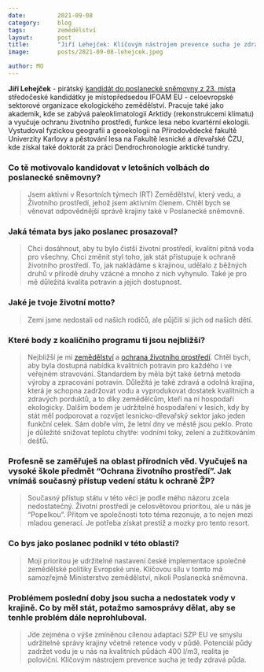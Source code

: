 ```yaml
---
date:         2021-09-08
category:     blog
tags:         zemědělství 
layout:       post
title:        "Jiří Lehejček: Klíčovým nástrojem prevence sucha je zdravá půda!"
image:        posts/2021-09-08-lehejcek.jpeg

author: MO
---  
```


**Jiří Lehejček** - pirátský [kandidát do poslanecké sněmovny z 23. místa](https://www.piratiastarostove.cz/kandidati/mgr-ing-jiri-lehejcek-phd/) středočeské kandidátky je místopředsedou IFOAM EU - celoevropské sektorové organizace ekologického zemědělství. Pracuje také jako akademik, kde se zabývá paleoklimatologií Arktidy (rekonstrukcemi klimatu) a vyučuje ochranu životního prostředí, funkce lesa nebo kvartérní ekologii. Vystudoval fyzickou geografii a geoekologii na Přírodovědecké fakultě Univerzity Karlovy a pěstování lesa na Fakultě lesnické a dřevařské ČZU, kde získal také doktorát za práci Dendrochronologie arktické tundry.

### **Co tě motivovalo kandidovat v letošních volbách do poslanecké sněmovny?**

> Jsem aktivní v Resortních týmech (RT) Zemědělství, který vedu, a Životního prostředí, jehož jsem aktivním členem. Chtěl bych se věnovat odpovědnější správě krajiny také v Poslanecké sněmovně.

### **Jaká témata bys jako poslanec prosazoval?**

> Chci dosáhnout, aby tu bylo čistší životní prostředí, kvalitní pitná voda pro všechny. Chci změnit styl toho, jak stát přistupuje k ochraně životního prostředí. To, jak nakládáme s krajinou, udělalo z běžných druhů v přírodě druhy vzácné a mnoho z nich vyhynulo. Také je pro mě důležitá kvalita potravin a jejich dostupnost.

### **Jaké je tvoje životní motto?**

> Zemi jsme nedostali od našich rodičů, ale půjčili si jich od našich dětí.

### **Které body z koaličního programu ti jsou nejbližší?**

> Nejbližší je mi [zemědělství](https://www.piratiastarostove.cz/program/resort/zemedelstvi/) a [ochrana životního prostředí](https://www.piratiastarostove.cz/program/resort/zivotni-prostredi/). Chtěl bych, aby byla dostupná nabídka kvalitních potravin pro každého i ve veřejném stravování. Standardem by měla být také šetrná metoda výroby a zpracování potravin. Důležitá je také zdravá a odolná krajina, která je schopna zadržovat vodu a vyprodukovat dostatek kvalitních a zdravých porduktů, a to díky zemědělcům, kteří na ní hospodaří ekologicky. Dalším bodem je udržitelné hospodaření v lesích, kdy by stát měl podporovat a rozvíjet lesnicko-dřevařský sektor jako jeden funkční celek. Sám dobře vím, že letní dny ve městě jsou peklo. Proto je důležité snižovat teplotu chytře: vodními toky, zelení a zužitkováním dešťů.

### **Profesně se zaměřuješ na oblast přírodních věd. Vyučuješ na vysoké škole předmět “Ochrana životního prostředí”. Jak vnímáš současný přístup vedení státu k ochraně ŽP?**

> Současný přístup státu v této věci je podle mého názoru zcela nedostatečný. Životní prostředí je celosvětovou prioritou, ale u nás je “Popelkou”. Přitom ve společnosti toto téma rezonuje, a to nejen mezi mladou generací. Je potřeba získat prestiž a mozky pro tento resort.

### **Co bys jako poslanec podnikl v této oblasti?**

> Mojí prioritou je udržitelné nastavení české implementace společné zemědělské politiky Evropské unie. Klíčovou sílu v tomto má samozřejmě Ministerstvo zemědělství, nikoli Poslanecká sněmovna.

### **Problémem poslední doby jsou sucha a nedostatek vody v krajině. Co by měl stát, potažmo samosprávy dělat, aby se tenhle problém dále neprohluboval.**

> Jde zejména o výše zmíněnou cílenou adaptaci SZP EU ve smyslu udržitelné správy krajiny včetně retence vody v půdě. Potenciál půdy zadržet vodu je u nás na kvalitních půdách 400 l/m3, realita je poloviční. Klíčovým nástrojem prevence sucha je tedy zdravá půda.

